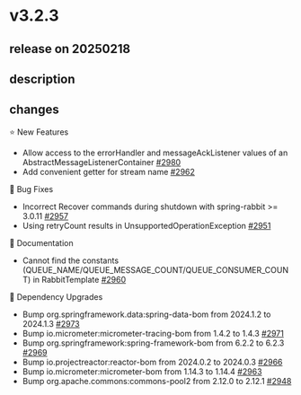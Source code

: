 # v3.2.3

## release on 20250218

## description

## changes

⭐ New Features

* Allow access to the errorHandler and messageAckListener values of an AbstractMessageListenerContainer <a href="https://github.com/spring-projects/spring-amqp/issues/2980" data-hovercard-type="issue" data-hovercard-url="/spring-projects/spring-amqp/issues/2980/hovercard">#2980</a>
* Add convenient getter for stream name <a href="https://github.com/spring-projects/spring-amqp/issues/2962" data-hovercard-type="issue" data-hovercard-url="/spring-projects/spring-amqp/issues/2962/hovercard">#2962</a>

🐞 Bug Fixes

* Incorrect Recover commands during shutdown with spring-rabbit >= 3.0.11 <a href="https://github.com/spring-projects/spring-amqp/issues/2957" data-hovercard-type="issue" data-hovercard-url="/spring-projects/spring-amqp/issues/2957/hovercard">#2957</a>
* Using retryCount results in UnsupportedOperationException <a href="https://github.com/spring-projects/spring-amqp/issues/2951" data-hovercard-type="issue" data-hovercard-url="/spring-projects/spring-amqp/issues/2951/hovercard">#2951</a>

📔 Documentation

* Cannot find the constants (QUEUE_NAME/QUEUE_MESSAGE_COUNT/QUEUE_CONSUMER_COUNT) in RabbitTemplate <a href="https://github.com/spring-projects/spring-amqp/issues/2960" data-hovercard-type="issue" data-hovercard-url="/spring-projects/spring-amqp/issues/2960/hovercard">#2960</a>

🔨 Dependency Upgrades

* Bump org.springframework.data:spring-data-bom from 2024.1.2 to 2024.1.3 <a href="https://github.com/spring-projects/spring-amqp/pull/2973" data-hovercard-type="pull_request" data-hovercard-url="/spring-projects/spring-amqp/pull/2973/hovercard">#2973</a>
* Bump io.micrometer:micrometer-tracing-bom from 1.4.2 to 1.4.3 <a href="https://github.com/spring-projects/spring-amqp/pull/2971" data-hovercard-type="pull_request" data-hovercard-url="/spring-projects/spring-amqp/pull/2971/hovercard">#2971</a>
* Bump org.springframework:spring-framework-bom from 6.2.2 to 6.2.3 <a href="https://github.com/spring-projects/spring-amqp/pull/2969" data-hovercard-type="pull_request" data-hovercard-url="/spring-projects/spring-amqp/pull/2969/hovercard">#2969</a>
* Bump io.projectreactor:reactor-bom from 2024.0.2 to 2024.0.3 <a href="https://github.com/spring-projects/spring-amqp/pull/2966" data-hovercard-type="pull_request" data-hovercard-url="/spring-projects/spring-amqp/pull/2966/hovercard">#2966</a>
* Bump io.micrometer:micrometer-bom from 1.14.3 to 1.14.4 <a href="https://github.com/spring-projects/spring-amqp/pull/2963" data-hovercard-type="pull_request" data-hovercard-url="/spring-projects/spring-amqp/pull/2963/hovercard">#2963</a>
* Bump org.apache.commons:commons-pool2 from 2.12.0 to 2.12.1 <a href="https://github.com/spring-projects/spring-amqp/pull/2948" data-hovercard-type="pull_request" data-hovercard-url="/spring-projects/spring-amqp/pull/2948/hovercard">#2948</a>

